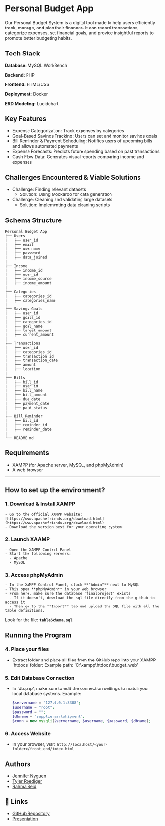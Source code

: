 # Personal Budget App

####

Our Personal Budget System is a digital tool made to help users efficiently track, manage, and plan their finances. It can record transactions, categorize expenses, set financial goals, and provide insightful reports to promote better budgeting habits.


## Tech Stack

**Database:** MySQL WorkBench

**Backend:** PHP

**Frontend:** HTML/CSS

**Deployment:** Docker

**ERD Modeling:** Lucidchart



## Key Features

- Expense Categorization: Track expenses by categories
- Goal-Based Savings Tracking: Users can set and monitor savings goals
- Bill Reminder & Payment Scheduling: Notifies users of upcoming bills and allows automated payments
- Expense Forecasts: Predicts future spending based on past transactions
- Cash Flow Data: Generates visual reports comparing income and expenses


## Challenges Encountered & Viable Solutions
- Challenge: Finding relevant datasets
   - Solution: Using Mockaroo for data generation
- Challenge: Cleaning and validating large datasets
   - Solution: Implementing data cleaning scripts


## Schema Structure
```plaintext
Personal Budget App
├── Users
|   ├── user_id
|   ├── email
|   ├── username
|   ├── password
|   ├── data_joined                 
|
├── Income
|   ├── income_id
|   ├── user_id
|   ├── income_source
|   ├── income_amount
|   
├── Categories
|   ├── categories_id
|   ├── categories_name
|
├── Savings Goals
|   ├── user_id
|   ├── goals_id
|   ├── categories_id
|   ├── goal_name
|   ├── target_amount
|   ├── current_amount
|
├── Transactions
|   ├── user_id
|   ├── categories_id
|   ├── transaction_id
|   ├── transaction_date
|   ├── amount
|   ├── location
|
├── Bills
|   ├── bill_id
|   ├── user_id
|   ├── bill_name
|   ├── bill_amount
|   ├── due_date
|   ├── payment_date
|   ├── paid_status
|
├── Bill_Reminder
|   ├── bill_id
|   ├── reminder_id
|   ├── reminder_date
|
└── README.md
```


## Requirements
- XAMPP (for Apache server, MySQL, and phpMyAdmin)
- A web browser

---

## How to set up the environment?
  ### 1. Download & Install XAMPP
    - Go to the official XAMPP website: [https://www.apachefriends.org/download.html](https://www.apachefriends.org/download.html)
    - Download the version best for your operating system

  ### 2. Launch XAAMP
    - Open the XAMPP Control Panel
    - Start the following servers:
      - Apache
      - MySQL

  ### 3. Access phpMyAdmin
    - In the XAMPP Control Panel, clock **"Admin"** next to MySQL
    - This open **phpMyAdmin** in your web browser
    - From here, make sure the database 'finalproject' exists
      - If it doesn't, download the sql file directly from the github to access it
      - Then go to the **Import** tab and upload the SQL file with all the table definitions.

  Look for the file: **`tableSchema.sql`**


## Running the Program
### 4. Place your files
  - Extract folder and place all files from the GitHub repo into your XAMPP 'htdocs' folder: Example path: 'C:\xampp\htdocs\budget_web'

### 5. Edit Database Connection
  - In 'db.php', make sure to edit the connection settings to match your local database systems. Example:
    ```php
    $servername = "127.0.0.1:3308";
    $username = "root";
    $password = "";
    $dbname = "supplierpartshipment";
    $conn = new mysqli($servername, $username, $password, $dbname);

### 6. Access Website
- In your browser, visit:
   `http://localhost/<your-folder>/front_end/index.html`



## Authors

- [Jennifer Nyguen](https://github.com/Jennygit03)
- [Tyler Roediger](https://github.com/tar3qMT)
- [Rahma Seid](https://github.com/rahmaseid)


## 🔗 Links
- [GitHub Repository](https://github.com/Jennygit03/CSCI-4560)
- [Presentation](https://docs.google.com/presentation/d/1nu7YUajwIhhEvWLHyYrKfjP0L3KbYELVvl8LDzjkTFg/edit?usp=sharing)



